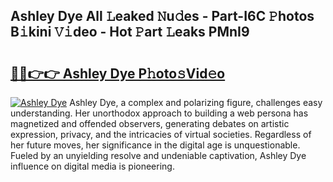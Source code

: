 ## Ashley Dye All 𝙻eaked 𝙽u𝚍es - Part-I6C 𝙿hotos B𝚒kini 𝚅𝚒deo - Hot 𝙿art 𝙻eaks PMnI9

# <h2><a href="http://ld52utu.urlbe.top/?page=Ashley+Dye">🔗🔗👉👉 Ashley Dye P𝚑oto𝚜Vid𝚎o</a></h2>

[![Ashley Dye](https://i.imgur.com/eBuTRDB.gif)](http://ld52utu.urlbe.top/?page=Ashley+Dye)
Ashley Dye, a complex and polarizing figure, challenges easy understanding. Her unorthodox approach to building a web persona has magnetized and offended observers, generating debates on artistic expression, privacy, and the intricacies of virtual societies. Regardless of her future moves, her significance in the digital age is unquestionable. Fueled by an unyielding resolve and undeniable captivation, Ashley Dye influence on digital media is pioneering.
